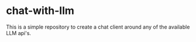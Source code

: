 # chat-with-llm
This is a simple repository to create a chat client around any of the available LLM api's.
